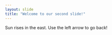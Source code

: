 ```yaml
---
layout: slide
title: "Welcome to our second slide!"
---
```

Sun rises in the east.
Use the left arrow to go back!
